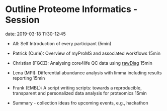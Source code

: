 # Outline Proteome Informatics - Session

date: 2019-03-18 11:30-12:45

* All: Self Introduction of every participant (5min)

* Patrick (Curie): Overview of myProMS and associated workflows 15min

* Christian (FGCZ): Analysing core4life QC data using [rawDiag](https://fgcz.github.io/rawDiag/) 15min

* Lena (MPI): Differential abundance analysis with limma including results reporting 15min

* Frank (EMBL): A script writing scripts: towards a reproducible, transparent and personalized data analysis for proteomics 15min

* Summary - collection ideas fro upcoming events, e.g., hackathon


